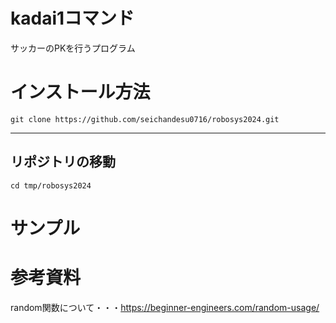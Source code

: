 # kadai1コマンド
サッカーのPKを行うプログラム

# インストール方法  
~~~
git clone https://github.com/seichandesu0716/robosys2024.git
~~~
---  
リポジトリの移動
---
~~~
cd tmp/robosys2024
~~~
# サンプル


# 参考資料
random関数について・・・https://beginner-engineers.com/random-usage/

